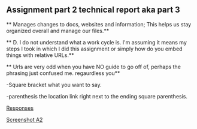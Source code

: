  ## Assignment part 2 technical report aka part 3

 ** Manages changes to docs, websites and information; This helps us stay organized overall and manage our files.**

** D. I do not understand what a work cycle is. I'm assuming it means my steps I took in which I did this assignment or simply how do you embed things with relative URLs.**

** Urls are very odd when you have NO guide to go off of, perhaps the phrasing just confused me.
regaurdless you**

-Square bracket what you want to say.

-parenthesis the location link right next to the ending square parenthesis.

[Responses](./Assignment-2/responses.txt)

[Screenshot A2](./Assignment-2/images.png)
